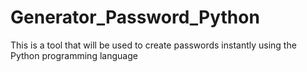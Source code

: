 # Generator_Password_Python
This is a tool that will be used to create passwords instantly using the Python programming language

